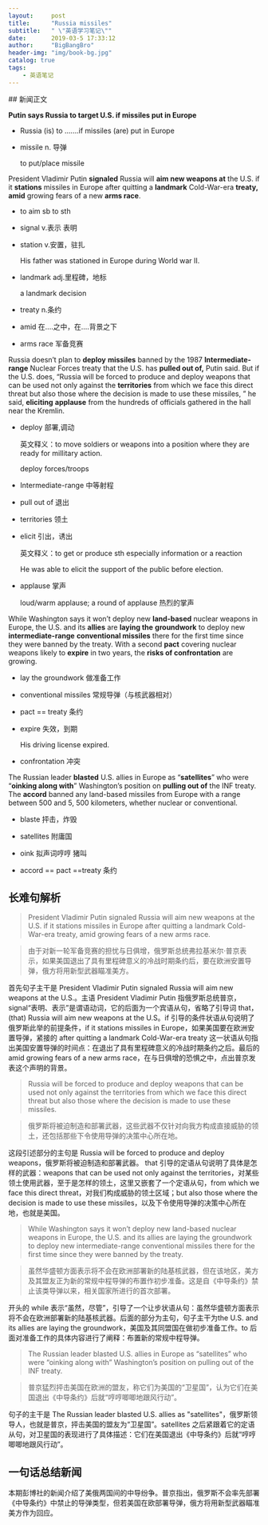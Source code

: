 ```yaml
---
layout:     post
title:      "Russia missiles"
subtitle:   " \"英语学习笔记\""
date:       2019-03-5 17:33:12
author:     "BigBangBro"
header-img: "img/book-bg.jpg"
catalog: true
tags:
    - 英语笔记
---
```



<p id = "build"></p>
## 新闻正文

**Putin says Russia to target U.S. if missiles put in Europe**

+ Russia (is) to .......if missiles (are) put in Europe 

+ missile  n. 导弹

  to put/place missile

President Vladimir Putin **signaled** Russia will **aim new weapons at** the U.S. if it **stations** missiles in Europe after quitting a **landmark** Cold-War-era **treaty,** **amid** growing fears of a new **arms race**.

+ to aim sb to sth  

+ signal  v.表示 表明

+ station  v.安置，驻扎

  His father was stationed in Europe during World war II.

+ landmark  adj.里程碑，地标

  a landmark decision

+ treaty  n.条约

+ amid  在....之中，在....背景之下

+ arms race  军备竞赛

Russia doesn’t plan to **deploy** **missiles** banned by the 1987 **Intermediate-range** Nuclear Forces treaty that the U.S. has **pulled out of,** Putin said. But if the U.S. does, “Russia will be forced to produce and deploy weapons that can be used not only against the **territories** from which we face this direct threat but also those where the decision is made to use these missiles, ” he said, **eliciting** **applause** from the hundreds of officials gathered in the hall near the Kremlin.

+ deploy  部署,调动

  英文释义：to move soldiers or weapons into a position where they are ready for millitary action.

  deploy forces/troops

+ Intermediate-range  中等射程

+ pull out of  退出

+ territories  领土

+ elicit  引出，诱出

  英文释义：to get or produce sth especially information or a reaction

  He was able to elicit the support of the public before election.

+ applause  掌声

  loud/warm applause; a round of applause 热烈的掌声

While Washington says it won’t deploy new **land-based** nuclear weapons in Europe, the U.S. and its **allies** are **laying the** **groundwork** to deploy new **intermediate-range** **conventional missiles** there for the first time since they were banned by the treaty. With a second **pact** covering nuclear weapons likely to **expire** in two years, the **risks of confrontation** are growing.

+ lay the groundwork  做准备工作

+ conventional  missiles  常规导弹（与核武器相对）

+ pact == treaty 条约

+ expire  失效，到期

  His driving license expired.

+ confrontation  冲突

The Russian leader **blasted** U.S. allies in Europe as “**satellites**” who were “**oinking along with**” Washington’s position on **pulling out of** the INF treaty. The **accord** banned any land-based missiles from Europe with a range between 500 and 5, 500 kilometers, whether nuclear or conventional.

+ blaste  抨击，炸毁

+ satellites  附庸国

+ oink  拟声词哼哼 猪叫

+ accord  == pact  ==treaty  条约


## 长难句解析

> President Vladimir Putin signaled Russia will aim new weapons at the U.S. if it stations missiles in Europe after quitting a landmark Cold-War-era treaty, amid growing fears of a new arms race.

> 由于对新一轮军备竞赛的担忧与日俱增，俄罗斯总统弗拉基米尔·普京表示，如果美国退出了具有里程碑意义的冷战时期条约后，要在欧洲安置导弹，俄方将用新型武器瞄准美方。

首先句子主干是 President Vladimir Putin signaled Russia will aim new weapons at the U.S.。主语 President Vladimir Putin 指俄罗斯总统普京， signal“表明、表示”是谓语动词，它的后面为一个宾语从句，省略了引导词 that，(that) Russia will aim new weapons at the U.S。if 引导的条件状语从句说明了俄罗斯此举的前提条件，if it stations missiles in Europe，如果美国要在欧洲安置导弹，紧接的 after quitting a landmark Cold-War-era treaty 这一状语从句指出美国安置导弹的时间点：在退出了具有里程碑意义的冷战时期条约之后。最后的 amid growing fears of a new arms race，在与日俱增的恐惧之中，点出普京发表这个声明的背景。



> Russia will be forced to produce and deploy weapons that can be used not only against the territories from which we face this direct threat but also those where the decision is made to use these missiles.

> 俄罗斯将被迫制造和部署武器，这些武器不仅针对向我方构成直接威胁的领土，还包括那些下令使用导弹的决策中心所在地。

这段引述部分的主句是 Russia will be forced to produce and deploy weapons，俄罗斯将被迫制造和部署武器。 that 引导的定语从句说明了具体是怎样的武器：weapons that can be used not only against the territories，对某些领土使用武器，至于是怎样的领土，这里又嵌套了一个定语从句，from which we face this direct threat，对我们构成威胁的领土区域；but also those where the decision is made to use these missiles，以及下令使用导弹的决策中心所在地，也就是美国。



> While Washington says it won’t deploy new land-based nuclear weapons in Europe, the U.S. and its allies are laying the groundwork to deploy new intermediate-range conventional missiles there for the first time since they were banned by the treaty. 

> 虽然华盛顿方面表示将不会在欧洲部署新的陆基核武器，但在该地区，美方及其盟友正为新的常规中程导弹的布置作初步准备。这是自《中导条约》禁止该类导弹以来，相关国家所进行的首次部署。

开头的 while 表示“虽然，尽管”，引导了一个让步状语从句：虽然华盛顿方面表示将不会在欧洲部署新的陆基核武器。后面的部分为主句，句子主干为the U.S. and its allies are laying the groundwork，美国及其同盟国在做初步准备工作。to 后面对准备工作的具体内容进行了阐释：布置新的常规中程导弹。



> The Russian leader blasted U.S. allies in Europe as “satellites” who were “oinking along with” Washington’s position on pulling out of the INF treaty. 

> 普京猛烈抨击美国在欧洲的盟友，称它们为美国的“卫星国”，认为它们在美国退出《中导条约》后就“哼哼唧唧地跟风行动”。

句子的主干是 The Russian leader blasted U.S. allies as "satellites"，俄罗斯领导人，也就是普京，抨击美国的盟友为“卫星国”。satellites 之后紧跟着它的定语从句，对卫星国的表现进行了具体描述：它们在美国退出《中导条约》后就“哼哼唧唧地跟风行动”。



## 一句话总结新闻

本期彭博社的新闻介绍了美俄两国间的中导纷争。普京指出，俄罗斯不会率先部署《中导条约》中禁止的导弹类型，但若美国在欧部署导弹，俄方将用新型武器瞄准美方作为回应。

